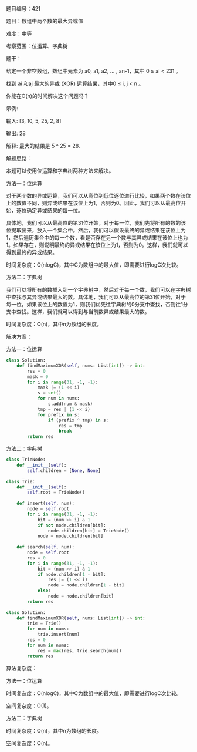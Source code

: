 题目编号：421

题目：数组中两个数的最大异或值

难度：中等

考察范围：位运算、字典树

题干：

给定一个非空数组，数组中元素为 a0, a1, a2, … , an-1，其中 0 ≤ ai < 231 。

找到 ai 和aj 最大的异或 (XOR) 运算结果，其中0 ≤ i,  j < n 。

你能在O(n)的时间解决这个问题吗？

示例:

输入: [3, 10, 5, 25, 2, 8]

输出: 28

解释: 最大的结果是 5 ^ 25 = 28.

解题思路：

本题可以使用位运算和字典树两种方法来解决。

方法一：位运算

对于两个数的异或运算，我们可以从高位到低位逐位进行比较，如果两个数在该位上的数值不同，则异或结果在该位上为1，否则为0。因此，我们可以从最高位开始，逐位确定异或结果的每一位。

具体地，我们可以从最高位的第31位开始，对于每一位，我们先将所有的数的该位提取出来，放入一个集合中。然后，我们可以假设最终的异或结果在该位上为1，然后遍历集合中的每一个数，看是否存在另一个数与其异或结果在该位上也为1。如果存在，则说明最终的异或结果在该位上为1，否则为0。这样，我们就可以得到最终的异或结果。

时间复杂度：O(nlogC)，其中C为数组中的最大值，即需要进行logC次比较。

方法二：字典树

我们可以将所有的数插入到一个字典树中，然后对于每一个数，我们可以在字典树中查找与其异或结果最大的数。具体地，我们可以从最高位的第31位开始，对于每一位，如果该位上的数值为1，则我们优先往字典树的0分支中查找，否则往1分支中查找。这样，我们就可以得到与当前数异或结果最大的数。

时间复杂度：O(n)，其中n为数组的长度。

解决方案：

方法一：位运算

```python
class Solution:
    def findMaximumXOR(self, nums: List[int]) -> int:
        res = 0
        mask = 0
        for i in range(31, -1, -1):
            mask |= (1 << i)
            s = set()
            for num in nums:
                s.add(num & mask)
            tmp = res | (1 << i)
            for prefix in s:
                if (prefix ^ tmp) in s:
                    res = tmp
                    break
        return res
```

方法二：字典树

```python
class TrieNode:
    def __init__(self):
        self.children = [None, None]
        
class Trie:
    def __init__(self):
        self.root = TrieNode()
        
    def insert(self, num):
        node = self.root
        for i in range(31, -1, -1):
            bit = (num >> i) & 1
            if not node.children[bit]:
                node.children[bit] = TrieNode()
            node = node.children[bit]
            
    def search(self, num):
        node = self.root
        res = 0
        for i in range(31, -1, -1):
            bit = (num >> i) & 1
            if node.children[1 - bit]:
                res |= (1 << i)
                node = node.children[1 - bit]
            else:
                node = node.children[bit]
        return res
        
class Solution:
    def findMaximumXOR(self, nums: List[int]) -> int:
        trie = Trie()
        for num in nums:
            trie.insert(num)
        res = 0
        for num in nums:
            res = max(res, trie.search(num))
        return res
```

算法复杂度：

方法一：位运算

时间复杂度：O(nlogC)，其中C为数组中的最大值，即需要进行logC次比较。

空间复杂度：O(1)。

方法二：字典树

时间复杂度：O(n)，其中n为数组的长度。

空间复杂度：O(n)。